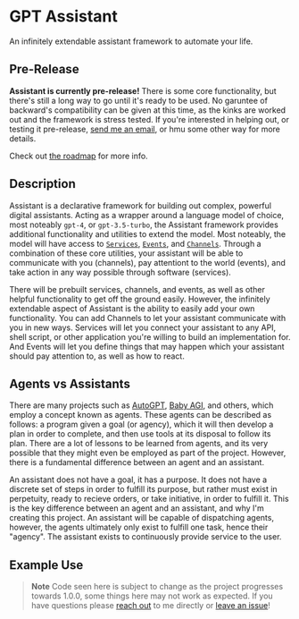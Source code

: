 # GPT Assistant

An infinitely extendable assistant framework to automate your life.

## Pre-Release

**Assistant is currently pre-release!** There is some core functionality, but there's still a long way to go until it's ready to be used. No garuntee of backward's compatibility can be given at this time, as the kinks are worked out and the framework is stress tested. If you're interested in helping out, or testing it pre-release, [send me an email](mailto:aidantilgner02@gmail.com), or hmu some other way for more details.

Check out [the roadmap](https://github.com/QuasarBrains/Assistant/blob/master/Roadmap.md) for more info.

## Description

Assistant is a declarative framework for building out complex, powerful digital assistants. Acting as a wrapper around a language model of choice, most noteably `gpt-4`, or `gpt-3.5-turbo`, the Assistant framework provides additional functionality and utilities to extend the model. Most noteably, the model will have access to [`Services`](https://github.com/QuasarBrains/Assistant/blob/master/documentation/Services.md), [`Events`](https://github.com/QuasarBrains/Assistant/blob/master/documentation/Events.md), and [`Channels`](https://github.com/QuasarBrains/Assistant/blob/master/documentation/Channels.md). Through a combination of these core utilities, your assistant will be able to communicate with you (channels), pay attentiont to the world (events), and take action in any way possible through software (services).

There will be prebuilt services, channels, and events, as well as other helpful functionality to get off the ground easily. However, the infinitely extendable aspect of Assistant is the ability to easily add your own functionality. You can add Channels to let your assistant communicate with you in new ways. Services will let you connect your assistant to any API, shell script, or other application you're willing to build an implementation for. And Events will let you define things that may happen which your assistant should pay attention to, as well as how to react.

## Agents vs Assistants

There are many projects such as [AutoGPT](https://github.com/Significant-Gravitas/Auto-GPT), [Baby AGI](https://github.com/yoheinakajima/babyagi), and others, which employ a concept known as agents. These agents can be described as follows: a program given a goal (or agency), which it will then develop a plan in order to complete, and then use tools at its disposal to follow its plan. There are a lot of lessons to be learned from agents, and its very possible that they might even be employed as part of the project. However, there is a fundamental difference between an agent and an assistant.

An assistant does not have a goal, it has a purpose. It does not have a discrete set of steps in order to fulfill its purpose, but rather must exist in perpetuity, ready to recieve orders, or take initiative, in order to fulfill it. This is the key difference between an agent and an assistant, and why I'm creating this project. An assistant will be capable of dispatching agents, however, the agents ultimately only exist to fulfill one task, hence their "agency". The assistant exists to continuously provide service to the user.

## Example Use

> **Note**
> Code seen here is subject to change as the project progresses towards 1.0.0, some things here may not work as expected. If you have questions please [reach out](mailto:aidantilgner02@gmail.com) to me directly or [leave an issue](https://github.com/QuasarBrains/Assistant/issues/new)!
